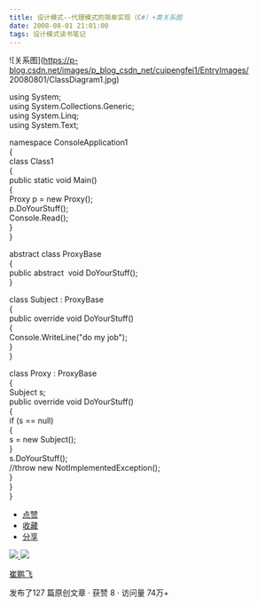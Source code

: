 ```yaml
---
title: 设计模式--代理模式的简单实现（C#）+类关系图
date: 2008-08-01 21:01:00
tags: 设计模式读书笔记
---
```

![关系图](https://p-blog.csdn.net/images/p_blog_csdn_net/cuipengfei1/EntryImages/
20080801/ClassDiagram1.jpg)

using System;  
using System.Collections.Generic;  
using System.Linq;  
using System.Text;

namespace ConsoleApplication1  
{  
class Class1  
{  
public static void Main()  
{  
Proxy p = new Proxy();  
p.DoYourStuff();  
Console.Read();  
}  
}

abstract class ProxyBase  
{  
public abstract  void DoYourStuff();  
}

class Subject : ProxyBase  
{  
public override void DoYourStuff()  
{  
Console.WriteLine("do my job");  
}  
}

class Proxy : ProxyBase  
{  
Subject s;  
public override void DoYourStuff()  
{  
if (s == null)  
{  
s = new Subject();  
}  
s.DoYourStuff();  
//throw new NotImplementedException();  
}  
}  
}  

  * [ 点赞  ](javascript:;)
  * [ 收藏  ](javascript:;)
  * [ 分享 ](javascript:;)

[ ![](https://profile.csdnimg.cn/5/2/5/3_cuipengfei1)
![](https://g.csdnimg.cn/static/user-reg-year/1x/11.png)
](https://blog.csdn.net/cuipengfei1)

[ 崔鹏飞 ](https://blog.csdn.net/cuipengfei1)

发布了127 篇原创文章  ·  获赞 8  ·  访问量 74万+

